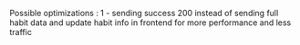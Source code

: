 Possible optimizations :
    1 - sending success 200 instead of sending full habit data and update habit info in frontend for more performance and less traffic